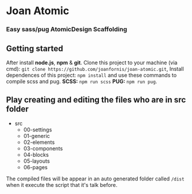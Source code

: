 # Joan Atomic
### Easy sass/pug AtomicDesign Scaffolding

## Getting started

After install **node.js**, **npm** & **git**. Clone this project to your machine (via cmd):
`git clone https://github.com/joanfornis/joan-atomic.git`,
Install dependences of this project: `npm install` and use these commands to compile scss and pug. **SCSS:** `npm run scss`  **PUG:** `npm run pug`.

## Play creating and editing the files who are in **src** folder

* src
  * 00-settings
  * 01-generic
  * 02-elements
  * 03-components
  * 04-blocks
  * 05-layouts
  * 06-pages

The compiled files will be appear in an auto generated folder called `/dist` when it execute the script that it's talk before.
